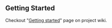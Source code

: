 ## Getting Started

Checkout "[Getting started](https://github.com/pkorzh/static-page-constructor/wiki/Getting-started)" page on project wiki.